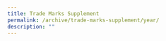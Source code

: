 ```yaml
---
title: Trade Marks Supplement
permalink: /archive/trade-marks-supplement/year/
description: ""
---
```

